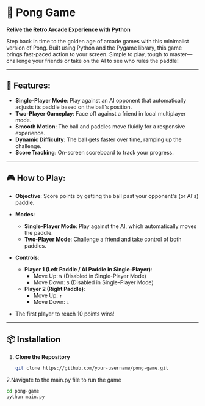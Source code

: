 # 🏓 Pong Game

**Relive the Retro Arcade Experience with Python**

Step back in time to the golden age of arcade games with this minimalist version of Pong. Built using Python and the Pygame library, this game brings fast-paced action to your screen. Simple to play, tough to master—challenge your friends or take on the AI to see who rules the paddle!

---

## 🚀 Features:

- **Single-Player Mode**: Play against an AI opponent that automatically adjusts its paddle based on the ball's position.
- **Two-Player Gameplay**: Face off against a friend in local multiplayer mode.
- **Smooth Motion**: The ball and paddles move fluidly for a responsive experience.
- **Dynamic Difficulty**: The ball gets faster over time, ramping up the challenge.
- **Score Tracking**: On-screen scoreboard to track your progress.

---

## 🎮 How to Play:

- **Objective**: Score points by getting the ball past your opponent's (or AI's) paddle.
- **Modes**:
  - **Single-Player Mode**: Play against the AI, which automatically moves the paddle.
  - **Two-Player Mode**: Challenge a friend and take control of both paddles.
  
- **Controls**:
  - **Player 1 (Left Paddle / AI Paddle in Single-Player)**:
    - Move Up: `W` (Disabled in Single-Player Mode)
    - Move Down: `S` (Disabled in Single-Player Mode)
  - **Player 2 (Right Paddle)**:
    - Move Up: `↑`
    - Move Down: `↓`
- The first player to reach 10 points wins!

---

## 📦 Installation

1. **Clone the Repository**

   ```bash
   git clone https://github.com/your-username/pong-game.git
2.Navigate to the main.py file to run the game

```bash
cd pong-game
python main.py
